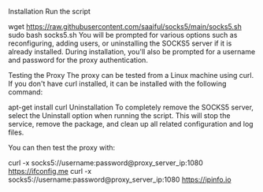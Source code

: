 Installation
Run the script

wget https://raw.githubusercontent.com/saaiful/socks5/main/socks5.sh
sudo bash socks5.sh
You will be prompted for various options such as reconfiguring, adding users, or uninstalling the SOCKS5 server if it is already installed. During installation, you'll also be prompted for a username and password for the proxy authentication.

Testing the Proxy
The proxy can be tested from a Linux machine using curl. If you don't have curl installed, it can be installed with the following command:

apt-get install curl
Uninstallation
To completely remove the SOCKS5 server, select the Uninstall option when running the script. This will stop the service, remove the package, and clean up all related configuration and log files.

You can then test the proxy with:

curl -x socks5://username:password@proxy_server_ip:1080 https://ifconfig.me
curl -x socks5://username:password@proxy_server_ip:1080 https://ipinfo.io
